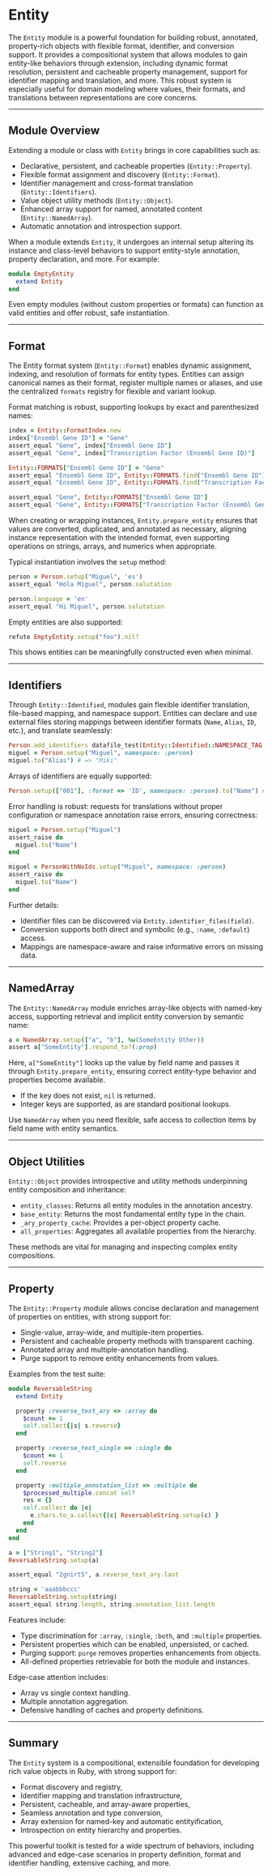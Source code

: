 # Entity

The `Entity` module is a powerful foundation for building robust, annotated, property-rich objects with flexible format, identifier, and conversion support. It provides a compositional system that allows modules to gain entity-like behaviors through extension, including dynamic format resolution, persistent and cacheable property management, support for identifier mapping and translation, and more. This robust system is especially useful for domain modeling where values, their formats, and translations between representations are core concerns.

---

## Module Overview

Extending a module or class with `Entity` brings in core capabilities such as:

- Declarative, persistent, and cacheable properties (`Entity::Property`).
- Flexible format assignment and discovery (`Entity::Format`).
- Identifier management and cross-format translation (`Entity::Identifiers`).
- Value object utility methods (`Entity::Object`).
- Enhanced array support for named, annotated content (`Entity::NamedArray`).
- Automatic annotation and introspection support.

When a module extends `Entity`, it undergoes an internal setup altering its instance and class-level behaviors to support entity-style annotation, property declaration, and more. For example:

```ruby
module EmptyEntity
  extend Entity
end
```

Even empty modules (without custom properties or formats) can function as valid entities and offer robust, safe instantiation.

---

## Format

The Entity format system (`Entity::Format`) enables dynamic assignment, indexing, and resolution of formats for entity types. Entities can assign canonical names as their format, register multiple names or aliases, and use the centralized `formats` registry for flexible and variant lookup.

Format matching is robust, supporting lookups by exact and parenthesized names:

```ruby
index = Entity::FormatIndex.new
index["Ensembl Gene ID"] = "Gene"
assert_equal "Gene", index["Ensembl Gene ID"]
assert_equal "Gene", index["Transcription Factor (Ensembl Gene ID)"]

Entity::FORMATS["Ensembl Gene ID"] = "Gene"
assert_equal "Ensembl Gene ID", Entity::FORMATS.find("Ensembl Gene ID")
assert_equal "Ensembl Gene ID", Entity::FORMATS.find("Transcription Factor (Ensembl Gene ID)")

assert_equal "Gene", Entity::FORMATS["Ensembl Gene ID"]
assert_equal "Gene", Entity::FORMATS["Transcription Factor (Ensembl Gene ID)"]
```

When creating or wrapping instances, `Entity.prepare_entity` ensures that values are converted, duplicated, and annotated as necessary, aligning instance representation with the intended format, even supporting operations on strings, arrays, and numerics when appropriate.

Typical instantiation involves the `setup` method:

```ruby
person = Person.setup("Miguel", 'es')
assert_equal "Hola Miguel", person.salutation

person.language = 'en'
assert_equal "Hi Miguel", person.salutation
```

Empty entities are also supported:

```ruby
refute EmptyEntity.setup("foo").nil?
```

This shows entities can be meaningfully constructed even when minimal.

---

## Identifiers

Through `Entity::Identified`, modules gain flexible identifier translation, file-based mapping, and namespace support. Entities can declare and use external files storing mappings between identifier formats (`Name`, `Alias`, `ID`, etc.), and translate seamlessly:

```ruby
Person.add_identifiers datafile_test(Entity::Identified::NAMESPACE_TAG + '/identifiers'), "Name", "Alias"
miguel = Person.setup("Miguel", namespace: :person)
miguel.to("Alias") # => "Miki"
```

Arrays of identifiers are equally supported:

```ruby
Person.setup(["001"], :format => 'ID', namespace: :person).to("Name") # => ["Miguel"]
```

Error handling is robust: requests for translations without proper configuration or namespace annotation raise errors, ensuring correctness:

```ruby
miguel = Person.setup("Miguel")
assert_raise do
  miguel.to("Name")
end

miguel = PersonWithNoIds.setup("Miguel", namespace: :person)
assert_raise do
  miguel.to("Name")
end
```

Further details:

- Identifier files can be discovered via `Entity.identifier_files(field)`.
- Conversion supports both direct and symbolic (e.g., `:name`, `:default`) access.
- Mappings are namespace-aware and raise informative errors on missing data.

---

## NamedArray

The `Entity::NamedArray` module enriches array-like objects with named-key access, supporting retrieval and implicit entity conversion by semantic name:

```ruby
a = NamedArray.setup(["a", "b"], %w(SomeEntity Other))
assert a["SomeEntity"].respond_to?(:prop)
```

Here, `a["SomeEntity"]` looks up the value by field name and passes it through `Entity.prepare_entity`, ensuring correct entity-type behavior and properties become available.

- If the key does not exist, `nil` is returned.
- Integer keys are supported, as are standard positional lookups.

Use `NamedArray` when you need flexible, safe access to collection items by field name with entity semantics.

---

## Object Utilities

`Entity::Object` provides introspective and utility methods underpinning entity composition and inheritance:

- `entity_classes`: Returns all entity modules in the annotation ancestry.
- `base_entity`: Returns the most fundamental entity type in the chain.
- `_ary_property_cache`: Provides a per-object property cache.
- `all_properties`: Aggregates all available properties from the hierarchy.

These methods are vital for managing and inspecting complex entity compositions.

---

## Property

The `Entity::Property` module allows concise declaration and management of properties on entities, with strong support for:

- Single-value, array-wide, and multiple-item properties.
- Persistent and cacheable property methods with transparent caching.
- Annotated array and multiple-annotation handling.
- Purge support to remove entity enhancements from values.

Examples from the test suite:

```ruby
module ReversableString
  extend Entity

  property :reverse_text_ary => :array do
    $count += 1
    self.collect{|s| s.reverse}
  end

  property :reverse_text_single => :single do
    $count += 1
    self.reverse
  end

  property :multiple_annotation_list => :multiple do 
    $processed_multiple.concat self
    res = {}
    self.collect do |e|
      e.chars.to_a.collect{|c| ReversableString.setup(c) }
    end
  end
end

a = ["String1", "String2"]
ReversableString.setup(a)

assert_equal "2gnirtS", a.reverse_text_ary.last

string = 'aaabbbccc'
ReversableString.setup(string)
assert_equal string.length, string.annotation_list.length
```

Features include:

- Type discrimination for `:array`, `:single`, `:both`, and `:multiple` properties.
- Persistent properties which can be enabled, unpersisted, or cached.
- Purging support: `purge` removes properties enhancements from objects.
- All-defined properties retrievable for both the module and instances.

Edge-case attention includes:

- Array vs single context handling.
- Multiple annotation aggregation.
- Defensive handling of caches and property definitions.

---

## Summary

The `Entity` system is a compositional, extensible foundation for developing rich value objects in Ruby, with strong support for:

- Format discovery and registry,
- Identifier mapping and translation infrastructure,
- Persistent, cacheable, and array-aware properties,
- Seamless annotation and type conversion,
- Array extension for named-key and automatic entityification,
- Introspection on entity hierarchy and properties.

This powerful toolkit is tested for a wide spectrum of behaviors, including advanced and edge-case scenarios in property definition, format and identifier handling, extensive caching, and more.